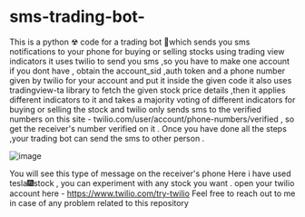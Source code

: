 # sms-trading-bot-
This is a python ☢ code for a trading bot 🦾which sends you sms notifications to your phone for buying or selling stocks using trading view indicators 
it uses twilio to send you sms ,so you have to make one account if you dont have , obtain the account_sid ,auth token and a phone number given by twilio for your account and put it inside the given code
it also uses tradingview-ta library to fetch the given stock price details ,then it applies different indicators to it and takes a majority voting of different indicators for buying or selling the stock
and twilio only sends sms to the verified numbers on this site - twilio.com/user/account/phone-numbers/verified , so get the receiver's number verified on it .
Once you have done all the steps ,your trading bot can send the sms to other person .

![image](https://user-images.githubusercontent.com/78251506/219942219-462f316a-d13b-4f4c-9bb4-0cfd79b1489e.png)

You will see this type of message on the receiver's phone 
Here i have used tesla🎆stock , you can experiment with any stock you want .
open your twilio account here - https://www.twilio.com/try-twilio
Feel free to reach out to me in case of any problem related to this repository
